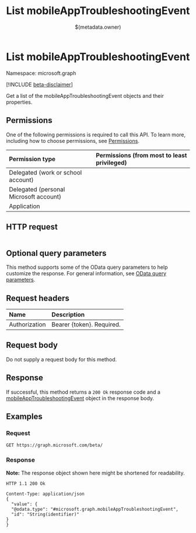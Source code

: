 ﻿---
title: "List mobileAppTroubleshootingEvent"
description: ""
localization_priority: Normal
author: "$(metadata.owner)"
ms.prod: "microsoft-identity-platform"
doc_type: "apiPageType"
---

# List mobileAppTroubleshootingEvent

Namespace: microsoft.graph

[!INCLUDE [beta-disclaimer](../../includes/beta-disclaimer.md)]

Get a list of the mobileAppTroubleshootingEvent objects and their properties.

## Permissions

One of the following permissions is required to call this API. To learn more, including how to choose permissions, see [Permissions](/graph/permissions-reference).

| Permission type                        | Permissions (from most to least privileged) |
| :------------------------------------- | :------------------------------------------ |
| Delegated (work or school account)     |                                             |
| Delegated (personal Microsoft account) |                                             |
| Application                            |                                             |

## HTTP request

<!-- {
  "blockType": "ignored"
}
-->

```http

```

## Optional query parameters

This method supports some of the OData query parameters to help customize the response. For general information, see [OData query parameters](/graph/query-parameters).

## Request headers

| Name          | Description               |
| :------------ | :------------------------ |
| Authorization | Bearer {token}. Required. |

## Request body

Do not supply a request body for this method.

## Response

If successful, this method returns a `200 Ok` response code and a [mobileAppTroubleshootingEvent](../resources/mobileAppTroubleshootingEvent.md) object in the response body.

## Examples

### Request

<!-- {
  "blockType": "request",
  "name": "list_mobileapptroubleshootingevent"
}
-->

```http
GET https://graph.microsoft.com/beta/

```

### Response

**Note:** The response object shown here might be shortened for readability.

<!-- {
  "blockType": "response",
  "truncated": true,
  "@odata.type": "microsoft.management.services.api.mobileAppTroubleshootingEvent"
}
-->

```http
HTTP 1.1 200 Ok

Content-Type: application/json
{
  "value": {
  "@odata.type": "#microsoft.graph.mobileAppTroubleshootingEvent",
  "id": "String(identifier)"
}
}

```